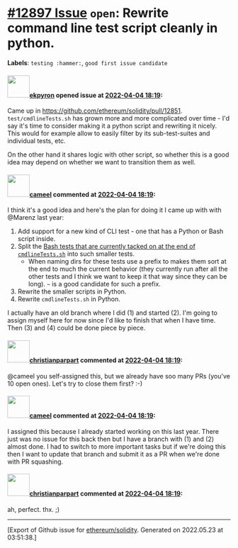 # [\#12897 Issue](https://github.com/ethereum/solidity/issues/12897) `open`: Rewrite command line test script cleanly in python.
**Labels**: `testing :hammer:`, `good first issue candidate`


#### <img src="https://avatars.githubusercontent.com/u/1347491?v=4" width="50">[ekpyron](https://github.com/ekpyron) opened issue at [2022-04-04 18:19](https://github.com/ethereum/solidity/issues/12897):

Came up in https://github.com/ethereum/solidity/pull/12851.
``test/cmdlineTests.sh`` has grown more and more complicated over time - I'd say it's time to consider making it a python script and rewriting it nicely.
This would for example allow to easily filter by its sub-test-suites and individual tests, etc.

On the other hand it shares logic with other script, so whether this is a good idea may depend on whether we want to transition them as well.



#### <img src="https://avatars.githubusercontent.com/u/137030?v=4" width="50">[cameel](https://github.com/cameel) commented at [2022-04-04 18:19](https://github.com/ethereum/solidity/issues/12897#issuecomment-1087890668):

I think it's a good idea and here's the plan for doing it I came up with with @Marenz last year:
1) Add support for a new kind of CLI test - one that has a Python or Bash script inside.
2) Split the [Bash tests that are currently tacked on at the end of `cmdlineTests.sh`](https://github.com/ethereum/solidity/blob/v0.8.13/test/cmdlineTests.sh#L291-L674) into such smaller tests.
    - When naming dirs for these tests use a prefix to makes them sort at the end to much the current behavior (they currently run after all the other tests and I think we want to keep it that way since they can be long). `~` is a good candidate for such a prefix.
3) Rewrite the smaller scripts in Python.
4) Rewrite `cmdlineTests.sh` in Python.

I actually have an old branch where I did (1) and started (2). I'm going to assign myself here for now since I'd like to finish that when I have time. Then (3) and (4) could be done piece by piece.

#### <img src="https://avatars.githubusercontent.com/u/56763?u=3e46099035fcc96e01be5297c24450bf40d92134&v=4" width="50">[christianparpart](https://github.com/christianparpart) commented at [2022-04-04 18:19](https://github.com/ethereum/solidity/issues/12897#issuecomment-1088723467):

@cameel you self-assigned this, but we already have soo many PRs (you've 10 open ones). Let's try to close them first? :-)

#### <img src="https://avatars.githubusercontent.com/u/137030?v=4" width="50">[cameel](https://github.com/cameel) commented at [2022-04-04 18:19](https://github.com/ethereum/solidity/issues/12897#issuecomment-1088760912):

I assigned this because I already started working on this last year. There just was no issue for this back then but I have a branch with (1) and (2) almost done. I had to switch to more important tasks but if we're doing this then I want to update that branch and submit it as a PR when we're done with PR squashing.

#### <img src="https://avatars.githubusercontent.com/u/56763?u=3e46099035fcc96e01be5297c24450bf40d92134&v=4" width="50">[christianparpart](https://github.com/christianparpart) commented at [2022-04-04 18:19](https://github.com/ethereum/solidity/issues/12897#issuecomment-1091732770):

ah, perfect. thx. ;)


-------------------------------------------------------------------------------



[Export of Github issue for [ethereum/solidity](https://github.com/ethereum/solidity). Generated on 2022.05.23 at 03:51:38.]
